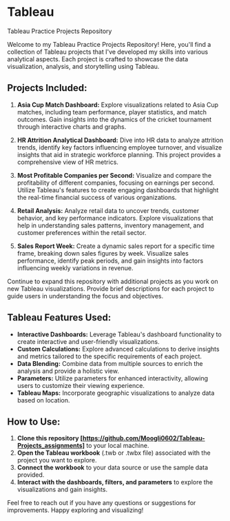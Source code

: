 # Tableau

Tableau Practice Projects Repository

Welcome to my Tableau Practice Projects Repository! Here, you'll find a collection of Tableau projects that I've developed my skills into various analytical aspects. Each project is crafted to showcase the data visualization, analysis, and storytelling using Tableau.

## Projects Included:

1. **Asia Cup Match Dashboard:**
   Explore visualizations related to Asia Cup matches, including team performance, player statistics, and match outcomes. Gain insights into the dynamics of the cricket tournament through interactive charts and graphs.

2. **HR Attrition Analytical Dashboard:**
   Dive into HR data to analyze attrition trends, identify key factors influencing employee turnover, and visualize insights that aid in strategic workforce planning. This project provides a comprehensive view of HR metrics.

3. **Most Profitable Companies per Second:**
   Visualize and compare the profitability of different companies, focusing on earnings per second. Utilize Tableau's features to create engaging dashboards that highlight the real-time financial success of various organizations.

4. **Retail Analysis:**
   Analyze retail data to uncover trends, customer behavior, and key performance indicators. Explore visualizations that help in understanding sales patterns, inventory management, and customer preferences within the retail sector.

5. **Sales Report Week:**
   Create a dynamic sales report for a specific time frame, breaking down sales figures by week. Visualize sales performance, identify peak periods, and gain insights into factors influencing weekly variations in revenue.

Continue to expand this repository with additional projects as you work on new Tableau visualizations. Provide brief descriptions for each project to guide users in understanding the focus and objectives.

## Tableau Features Used:

- **Interactive Dashboards:** Leverage Tableau's dashboard functionality to create interactive and user-friendly visualizations.
- **Custom Calculations:** Explore advanced calculations to derive insights and metrics tailored to the specific requirements of each project.
- **Data Blending:** Combine data from multiple sources to enrich the analysis and provide a holistic view.
- **Parameters:** Utilize parameters for enhanced interactivity, allowing users to customize their viewing experience.
- **Tableau Maps:** Incorporate geographic visualizations to analyze data based on location.

## How to Use:

1. **Clone this repository [https://github.com/Moogli0602/Tableau-Projects_assignments]** to your local machine.
2. **Open the Tableau workbook** (.twb or .twbx file) associated with the project you want to explore.
3. **Connect the workbook** to your data source or use the sample data provided.
4. **Interact with the dashboards, filters, and parameters** to explore the visualizations and gain insights.

Feel free to reach out if you have any questions or suggestions for improvements. Happy exploring and visualizing!
